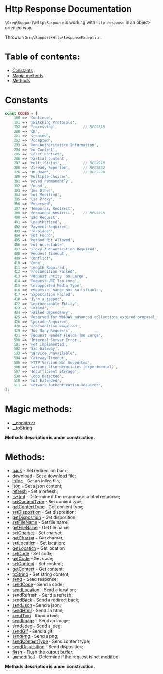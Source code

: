 # Http Response Documentation

`\Greg\Support\Http\Response` is working with `http response` in an object-oriented way.

Throws: `\Greg\Support\Http\ResponseException`.

# Table of contents:

* [Constants](#constants)
* [Magic methods](#magic-methods)
* [Methods](#methods)

# Constants

```php
const CODES = [
    100 => 'Continue',
    101 => 'Switching Protocols',
    102 => 'Processing',            // RFC2518
    200 => 'OK',
    201 => 'Created',
    202 => 'Accepted',
    203 => 'Non-Authoritative Information',
    204 => 'No Content',
    205 => 'Reset Content',
    206 => 'Partial Content',
    207 => 'Multi-Status',          // RFC4918
    208 => 'Already Reported',      // RFC5842
    226 => 'IM Used',               // RFC3229
    300 => 'Multiple Choices',
    301 => 'Moved Permanently',
    302 => 'Found',
    303 => 'See Other',
    304 => 'Not Modified',
    305 => 'Use Proxy',
    306 => 'Reserved',
    307 => 'Temporary Redirect',
    308 => 'Permanent Redirect',    // RFC7238
    400 => 'Bad Request',
    401 => 'Unauthorized',
    402 => 'Payment Required',
    403 => 'Forbidden',
    404 => 'Not Found',
    405 => 'Method Not Allowed',
    406 => 'Not Acceptable',
    407 => 'Proxy Authentication Required',
    408 => 'Request Timeout',
    409 => 'Conflict',
    410 => 'Gone',
    411 => 'Length Required',
    412 => 'Precondition Failed',
    413 => 'Request Entity Too Large',
    414 => 'Request-URI Too Long',
    415 => 'Unsupported Media Type',
    416 => 'Requested Range Not Satisfiable',
    417 => 'Expectation Failed',
    418 => 'I\'m a teapot',                                               // RFC2324
    422 => 'Unprocessable Entity',                                        // RFC4918
    423 => 'Locked',                                                      // RFC4918
    424 => 'Failed Dependency',                                           // RFC4918
    425 => 'Reserved for WebDAV advanced collections expired proposal',   // RFC2817
    426 => 'Upgrade Required',                                            // RFC2817
    428 => 'Precondition Required',                                       // RFC6585
    429 => 'Too Many Requests',                                           // RFC6585
    431 => 'Request Header Fields Too Large',                             // RFC6585
    500 => 'Internal Server Error',
    501 => 'Not Implemented',
    502 => 'Bad Gateway',
    503 => 'Service Unavailable',
    504 => 'Gateway Timeout',
    505 => 'HTTP Version Not Supported',
    506 => 'Variant Also Negotiates (Experimental)',                      // RFC2295
    507 => 'Insufficient Storage',                                        // RFC4918
    508 => 'Loop Detected',                                               // RFC5842
    510 => 'Not Extended',                                                // RFC2774
    511 => 'Network Authentication Required',                             // RFC6585
];
```

# Magic methods:

* [__construct](#__construct)
* [__toString](#__toString)

**Methods description is under construction.**

# Methods:

* [back](#back) - Set redirection back;
* [download](#download) - Set a download file;
* [inline](#inline) - Set an inline file;
* [json](#json) - Set a json content;
* [refresh](#refresh) - Set a refresh;
* [isHtml](#isHtml) - Determine if the response is a html response;
* [setContentType](#setcontenttype) - Set content type;
* [getContentType](#getcontenttype) - Get content type;
* [setDisposition](#setdisposition) - Set disposition;
* [getDisposition](#getdisposition) - Get disposition;
* [setFileName](#setfilename) - Set file name;
* [getFileName](#getfilename) - Get file name;
* [setCharset](#setcharset) - Set charset;
* [getCharset](#getcharset) - Get charset;
* [setLocation](#setlocation) - Set location;
* [getLocation](#getlocation) - Get location;
* [setCode](#setcode) - Set code;
* [getCode](#getcode) - Get code;
* [setContent](#setcontent) - Set content;
* [getContent](#getcontent) - Get content;
* [toString](#tostring) - Get string content;
* [send](#send) - Send response;
* [sendCode](#sendcode) - Send a code;
* [sendLocation](#sendlocation) - Send a location;
* [sendRefresh](#sendrefresh) - Send a refresh;
* [sendBack](#sendback) - Send a redirect back;
* [sendJson](#sendjson) - Send a json;
* [sendHtml](#sendhtml) - Send an html;
* [sendText](#sendtext) - Send a text;
* [sendImage](#sendtext) - Send an image;
* [sendJpeg](#sendjpeg) - Send a jpeg;
* [sendGif](#sendgif) - Send a gif;
* [sendPng](#sendpng) - Send a png;
* [sendContentType](#sendcontenttype) - Send content type;
* [sendDisposition](#senddisposition) - Send disposition;
* [flush](#flush) - Flush the output buffer;
* [unmodified](#unmodified) - Determine if the request is not modified.

**Methods description is under construction.**
